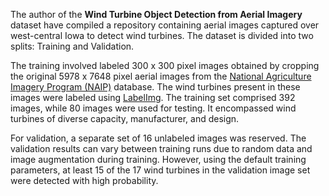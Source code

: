 The author of the **Wind Turbine Object Detection from Aerial Imagery** dataset have compiled a repository containing aerial images captured over west-central Iowa to detect wind turbines. The dataset is divided into two splits: Training and Validation.

The training involved labeled 300 x 300 pixel images obtained by cropping the original 5978 x 7648 pixel aerial images from the [National Agriculture Imagery Program (NAIP)](https://www.fsa.usda.gov/programs-and-services/aerial-photography/imagery-programs/naip-imagery/) database. The wind turbines present in these images were labeled using [LabelImg](https://github.com/tzutalin/labelImg). The training set comprised 392 images, while 80 images were used for testing. It encompassed wind turbines of diverse capacity, manufacturer, and design.

For validation, a separate set of 16 unlabeled images was reserved. The validation results can vary between training runs due to random data and image augmentation during training. However, using the default training parameters, at least 15 of the 17 wind turbines in the validation image set were detected with high probability.